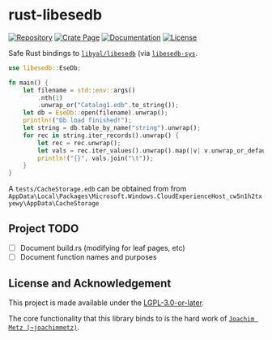 # rust-libesedb

[![Repository](https://img.shields.io/static/v1?label=GitHub&message=Repository&color=9f7be1&logo=github)](https://github.com/sunsetkookaburra/rust-libesedb)
[![Crate Page](https://img.shields.io/crates/v/libesedb?logo=rust)](https://crates.io/crates/libesedb)
[![Documentation](https://img.shields.io/docsrs/libesedb?logo=rust)](https://docs.rs/libesedb)
[![License](https://img.shields.io/crates/l/libesedb)](https://github.com/sunsetkookaburra/rust-libesedb/blob/main/COPYING.LESSER)

Safe Rust bindings to [`libyal/libesedb`](https://github.com/libyal/libesedb) (via [`libesedb-sys`](https://github.com/sunsetkookaburra/rust-libesedb/tree/main/libesedb-sys).

```rust
use libesedb::EseDb;

fn main() {
    let filename = std::env::args()
        .nth(1)
        .unwrap_or("Catalog1.edb".to_string());
    let db = EseDb::open(filename).unwrap();
    println!("Db load finished!");
    let string = db.table_by_name("string").unwrap();
    for rec in string.iter_records().unwrap() {
        let rec = rec.unwrap();
        let vals = rec.iter_values().unwrap().map(|v| v.unwrap_or_default().to_string()).collect::<Vec<_>>();
        println!("{}", vals.join("\t"));
    }
}
```

A `tests/CacheStorage.edb` can be obtained from from `AppData\Local\Packages\Microsoft.Windows.CloudExperienceHost_cw5n1h2txyewy\AppData\CacheStorage`

## Project TODO

* [ ] Document build.rs (modifying for leaf pages, etc)
* [ ] Document function names and purposes

## License and Acknowledgement

This project is made available under the [LGPL-3.0-or-later](./COPYING.LESSER).

The core functionality that this library binds to is the hard work of [`Joachim Metz (~joachimmetz)`](https://github.com/joachimmetz).
